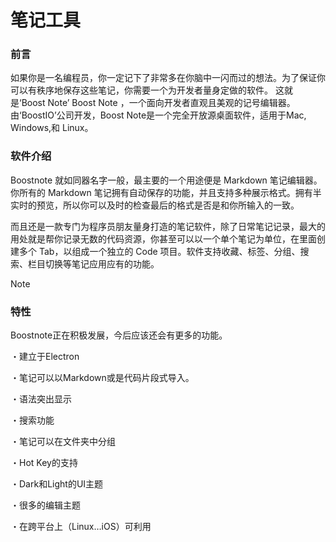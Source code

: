 # 笔记工具

### 前言
如果你是一名编程员，你一定记下了非常多在你脑中一闪而过的想法。为了保证你可以有秩序地保存这些笔记，你需要一个为开发者量身定做的软件。
这就是‘Boost Note’ Boost Note ，一个面向开发者直观且美观的记号编辑器。由‘BoostIO’公司开发，Boost Note是一个完全开放源桌面软件，适用于Mac, Windows,和 Linux。

### 软件介绍
Boostnote 就如同器名字一般，最主要的一个用途便是 Markdown 笔记编辑器。你所有的 Markdown 笔记拥有自动保存的功能，并且支持多种展示格式。拥有半实时的预览，所以你可以及时的检查最后的格式是否是和你所输入的一致。

而且还是一款专门为程序员朋友量身打造的笔记软件，除了日常笔记记录，最大的用处就是帮你记录无数的代码资源，你甚至可以以一个单个笔记为单位，在里面创建多个 Tab，以组成一个独立的 Code 项目。软件支持收藏、标签、分组、搜索、栏目切换等笔记应用应有的功能。

Note

### 特性

Boostnote正在积极发展，今后应该还会有更多的功能。

・建立于Electron

・笔记可以以Markdown或是代码片段式导入。

・语法突出显示

・搜索功能

・笔记可以在文件夹中分组

・Hot Key的支持

・Dark和Light的UI主题

・很多的编辑主题

・在跨平台上（Linux…iOS）可利用